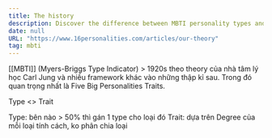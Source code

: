 ```yaml
---
title: The history
description: Discover the difference between MBTI personality types and Big Five traits, explaining how types categorize over 50% traits while Big Five measures personality degrees without strict types.
date: null
URL: "https://www.16personalities.com/articles/our-theory"
tag: mbti
---
```


[[MBTI]] (Myers-Briggs Type Indicator) > 1920s theo theory của nhà tâm lý học Carl Jung và nhiều framework khác vào những thập kỉ sau. Trong đó quan trọng nhất là Five Big Personalities Traits.

Type <> Trait

Type: bên nào > 50% thì gán 1 type cho loại đó
Trait: dựa trên Degree của mỗi loại tính cách, ko phân chia loại
